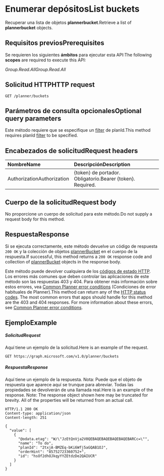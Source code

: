 # <a name="list-buckets"></a><span data-ttu-id="b29e9-101">Enumerar depósitos</span><span class="sxs-lookup"><span data-stu-id="b29e9-101">List buckets</span></span>

<span data-ttu-id="b29e9-102">Recuperar una lista de objetos **plannerbucket**.</span><span class="sxs-lookup"><span data-stu-id="b29e9-102">Retrieve a list of **plannerbucket** objects.</span></span>

## <a name="prerequisites"></a><span data-ttu-id="b29e9-103">Requisitos previos</span><span class="sxs-lookup"><span data-stu-id="b29e9-103">Prerequisites</span></span>
<span data-ttu-id="b29e9-104">Se requieren los siguientes **ámbitos** para ejecutar esta API:</span><span class="sxs-lookup"><span data-stu-id="b29e9-104">The following **scopes** are required to execute this API:</span></span> 

<span data-ttu-id="b29e9-105">*Group.Read.All*</span><span class="sxs-lookup"><span data-stu-id="b29e9-105">*Group.Read.All*</span></span>

## <a name="http-request"></a><span data-ttu-id="b29e9-106">Solicitud HTTP</span><span class="sxs-lookup"><span data-stu-id="b29e9-106">HTTP request</span></span>
<!-- { "blockType": "ignored" } -->
```http
GET /planner/buckets
```
## <a name="optional-query-parameters"></a><span data-ttu-id="b29e9-107">Parámetros de consulta opcionales</span><span class="sxs-lookup"><span data-stu-id="b29e9-107">Optional query parameters</span></span>
<span data-ttu-id="b29e9-108">Este método requiere que se especifique un [filter](http://graph.microsoft.io/docs/overview/query_parameters) de planId.</span><span class="sxs-lookup"><span data-stu-id="b29e9-108">This method requires planId [filter](http://graph.microsoft.io/docs/overview/query_parameters) to be specified.</span></span>

## <a name="request-headers"></a><span data-ttu-id="b29e9-109">Encabezados de solicitud</span><span class="sxs-lookup"><span data-stu-id="b29e9-109">Request headers</span></span>
| <span data-ttu-id="b29e9-110">Nombre</span><span class="sxs-lookup"><span data-stu-id="b29e9-110">Name</span></span>      |<span data-ttu-id="b29e9-111">Descripción</span><span class="sxs-lookup"><span data-stu-id="b29e9-111">Description</span></span>|
|:----------|:----------|
| <span data-ttu-id="b29e9-112">Authorization</span><span class="sxs-lookup"><span data-stu-id="b29e9-112">Authorization</span></span>  | <span data-ttu-id="b29e9-p101">{token} de portador. Obligatorio.</span><span class="sxs-lookup"><span data-stu-id="b29e9-p101">Bearer {token}. Required.</span></span> |

## <a name="request-body"></a><span data-ttu-id="b29e9-115">Cuerpo de la solicitud</span><span class="sxs-lookup"><span data-stu-id="b29e9-115">Request body</span></span>
<span data-ttu-id="b29e9-116">No proporcione un cuerpo de solicitud para este método.</span><span class="sxs-lookup"><span data-stu-id="b29e9-116">Do not supply a request body for this method.</span></span>

## <a name="response"></a><span data-ttu-id="b29e9-117">Respuesta</span><span class="sxs-lookup"><span data-stu-id="b29e9-117">Response</span></span>

<span data-ttu-id="b29e9-118">Si se ejecuta correctamente, este método devuelve un código de respuesta `200 OK` y la colección de objetos [plannerBucket](../resources/plannerbucket.md) en el cuerpo de la respuesta.</span><span class="sxs-lookup"><span data-stu-id="b29e9-118">If successful, this method returns a `200 OK` response code and collection of [plannerBucket](../resources/plannerbucket.md) objects in the response body.</span></span>

<span data-ttu-id="b29e9-p102">Este método puede devolver cualquiera de los [códigos de estado HTTP](../../../concepts/errors.md). Los errores más comunes que deben controlar las aplicaciones de este método son las respuestas 403 y 404. Para obtener más información sobre estos errores, vea [Common Planner error conditions](../resources/planner_overview.md#common-planner-error-conditions) (Condiciones de error habituales de Planner).</span><span class="sxs-lookup"><span data-stu-id="b29e9-p102">This method can return any of the [HTTP status codes](../../../concepts/errors.md). The most common errors that apps should handle for this method are the 403 and 404 responses. For more information about these errors, see [Common Planner error conditions](../resources/planner_overview.md#common-planner-error-conditions).</span></span>
## <a name="example"></a><span data-ttu-id="b29e9-122">Ejemplo</span><span class="sxs-lookup"><span data-stu-id="b29e9-122">Example</span></span>
##### <a name="request"></a><span data-ttu-id="b29e9-123">Solicitud</span><span class="sxs-lookup"><span data-stu-id="b29e9-123">Request</span></span>
<span data-ttu-id="b29e9-124">Aquí tiene un ejemplo de la solicitud.</span><span class="sxs-lookup"><span data-stu-id="b29e9-124">Here is an example of the request.</span></span>
<!-- {
  "blockType": "request",
  "name": "get_buckets"
}-->
```http
GET https://graph.microsoft.com/v1.0/planner/buckets
```
##### <a name="response"></a><span data-ttu-id="b29e9-125">Respuesta</span><span class="sxs-lookup"><span data-stu-id="b29e9-125">Response</span></span>
<span data-ttu-id="b29e9-p103">Aquí tiene un ejemplo de la respuesta. Nota: Puede que el objeto de respuesta que aparece aquí se trunque para abreviar. Todas las propiedades se devolverán de una llamada real.</span><span class="sxs-lookup"><span data-stu-id="b29e9-p103">Here is an example of the response. Note: The response object shown here may be truncated for brevity. All of the properties will be returned from an actual call.</span></span>
<!-- {
  "blockType": "response",
  "truncated": true,
  "@odata.type": "microsoft.graph.plannerBucket",
  "isCollection": true
} -->
```http
HTTP/1.1 200 OK
Content-type: application/json
Content-length: 251

{
  "value": [
    {
      "@odata.etag": "W/\"JzEtQnVja2V0QEBAQEBAQEBAQEBAQEBARCc=\"",
      "name": "To do",
      "planId": "2txjA-BMZEq-bKi6Wfj5aGQAB1OJ",
      "orderHint": "85752723360752+",
      "id": "hsOf2dhOJkqyYYZEtdzDe2QAIUCR"
    }
  ]
}
```

<!-- uuid: 8fcb5dbc-d5aa-4681-8e31-b001d5168d79
2015-10-25 14:57:30 UTC -->
<!-- {
  "type": "#page.annotation",
  "description": "List buckets",
  "keywords": "",
  "section": "documentation",
  "tocPath": ""
}-->